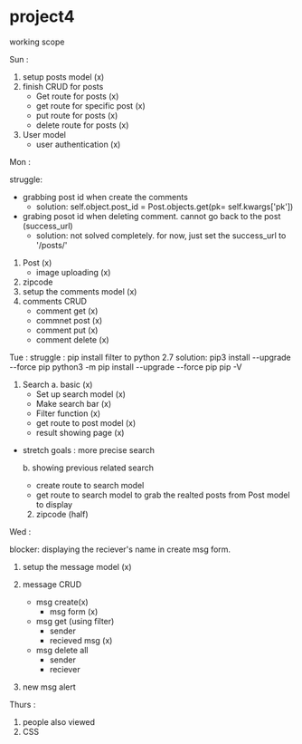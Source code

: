 # project4

working scope

Sun :
1. setup posts model (x)
2. finish CRUD for posts  
    - Get route for posts (x)
    - get route for specific post (x)
    - put route for posts (x)
    - delete route for posts (x)
3. User model 
    - user authentication (x)

Mon : 

struggle: 
- grabbing post id when create the comments 
    - solution: self.object.post_id = Post.objects.get(pk= self.kwargs['pk']) 
- grabing posot id when deleting comment. cannot go back to the post (success_url)
    - solution: not solved completely. for now, just set the success_url to '/posts/'


1. Post (x)
    - image uploading (x)
2. zipcode 
3. setup the comments model (x)
4. comments CRUD
    - comment get (x)
    - commnet post (x)
    - comment put (x)
    - comment delete (x)


Tue : 
struggle : pip install filter to python 2.7
solution: 
pip3 install --upgrade --force pip
python3 -m pip install --upgrade --force pip
pip -V


1. Search 
    a. basic (x)
    - Set up search model (x)
    - Make search bar (x)
    - Filter function (x)
    - get route to post model (x)
    - result showing page (x)

* stretch goals : more precise search 

    b. showing previous related search 
    - create route to search model 
    - get route to search model to grab the realted posts from Post model to display 


    2. zipcode (half)



Wed :

blocker: displaying the reciever's name in create msg form. 
1. setup the message model (x)
2. message CRUD 
    - msg create(x)
        - msg form (x)
    - msg get (using filter) 
        - sender 
        - recieved msg (x)
    - msg delete all
        - sender
        - reciever

3. new msg alert

Thurs : 
1. people also viewed 
2. CSS 

